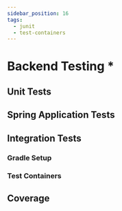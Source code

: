 ```yaml
---
sidebar_position: 16
tags:
  - junit
  - test-containers
---
```


# Backend Testing *

## Unit Tests

## Spring Application Tests

## Integration Tests

### Gradle Setup

### Test Containers

## Coverage